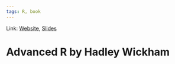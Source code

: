 ```yaml
---
tags: R, book
---
```

Link: [Website](https://adv-r.hadley.nz/), [Slides](https://github.com/rladiesnl/book_club)

# Advanced R by Hadley Wickham

